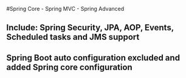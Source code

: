 #Spring Core - Spring MVC - Spring Advanced

## Include: Spring Security, JPA, AOP, Events, Scheduled tasks and JMS support

## Spring Boot auto configuration excluded and added Spring core configuration
